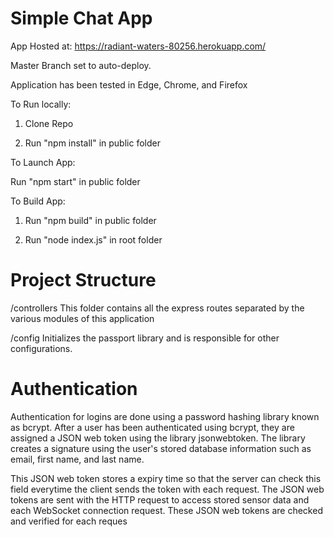 # Simple Chat App

App Hosted at:
https://radiant-waters-80256.herokuapp.com/

Master Branch set to auto-deploy.

Application has been tested in Edge, Chrome, and Firefox

To Run locally:

1. Clone Repo

2. Run "npm install" in public folder

To Launch App:

Run "npm start" in public folder

To Build App:

1. Run "npm build" in public folder

2. Run "node index.js" in root folder

# Project Structure

/controllers
This folder contains all the express routes separated by the various modules of this application

/config
Initializes the passport library and is responsible for other configurations.

# Authentication

Authentication for logins are done using a password hashing library known as bcrypt. After a
user has been authenticated using bcrypt, they are assigned a JSON web token using the library
jsonwebtoken. The library creates a signature using the user's stored database information such
as email, first name, and last name.

This JSON web token stores a expiry time so that the server can check this field everytime the
client sends the token with each request. The JSON web tokens are sent with the HTTP request to
access stored sensor data and each WebSocket connection request. These JSON web tokens are
checked and verified for each reques
